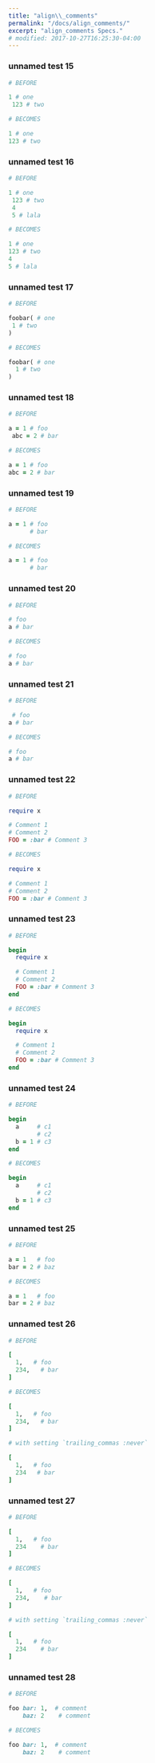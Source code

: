 ```yaml
---
title: "align\\_comments"
permalink: "/docs/align_comments/"
excerpt: "align_comments Specs."
# modified: 2017-10-27T16:25:30-04:00
---
```

### unnamed test 15
```ruby
# BEFORE

1 # one
 123 # two

```
```ruby
# BECOMES

1 # one
123 # two

```
### unnamed test 16
```ruby
# BEFORE

1 # one
 123 # two
 4
 5 # lala

```
```ruby
# BECOMES

1 # one
123 # two
4
5 # lala

```
### unnamed test 17
```ruby
# BEFORE

foobar( # one
 1 # two
)

```
```ruby
# BECOMES

foobar( # one
  1 # two
)

```
### unnamed test 18
```ruby
# BEFORE

a = 1 # foo
 abc = 2 # bar

```
```ruby
# BECOMES

a = 1 # foo
abc = 2 # bar

```
### unnamed test 19
```ruby
# BEFORE

a = 1 # foo
      # bar

```
```ruby
# BECOMES

a = 1 # foo
      # bar

```
### unnamed test 20
```ruby
# BEFORE

# foo
a # bar

```
```ruby
# BECOMES

# foo
a # bar

```
### unnamed test 21
```ruby
# BEFORE

 # foo
a # bar

```
```ruby
# BECOMES

# foo
a # bar

```
### unnamed test 22
```ruby
# BEFORE

require x

# Comment 1
# Comment 2
FOO = :bar # Comment 3

```
```ruby
# BECOMES

require x

# Comment 1
# Comment 2
FOO = :bar # Comment 3

```
### unnamed test 23
```ruby
# BEFORE

begin
  require x

  # Comment 1
  # Comment 2
  FOO = :bar # Comment 3
end

```
```ruby
# BECOMES

begin
  require x

  # Comment 1
  # Comment 2
  FOO = :bar # Comment 3
end

```
### unnamed test 24
```ruby
# BEFORE

begin
  a     # c1
        # c2
  b = 1 # c3
end

```
```ruby
# BECOMES

begin
  a     # c1
        # c2
  b = 1 # c3
end

```
### unnamed test 25
```ruby
# BEFORE

a = 1   # foo
bar = 2 # baz

```
```ruby
# BECOMES

a = 1   # foo
bar = 2 # baz

```
### unnamed test 26
```ruby
# BEFORE

[
  1,   # foo
  234,   # bar
]

```
```ruby
# BECOMES

[
  1,   # foo
  234,   # bar
]

```
```ruby
# with setting `trailing_commas :never`

[
  1,   # foo
  234   # bar
]
```
### unnamed test 27
```ruby
# BEFORE

[
  1,   # foo
  234    # bar
]

```
```ruby
# BECOMES

[
  1,   # foo
  234,    # bar
]

```
```ruby
# with setting `trailing_commas :never`

[
  1,   # foo
  234    # bar
]
```
### unnamed test 28
```ruby
# BEFORE

foo bar: 1,  # comment
    baz: 2    # comment

```
```ruby
# BECOMES

foo bar: 1,  # comment
    baz: 2    # comment

```
